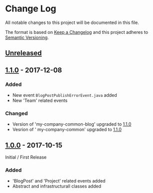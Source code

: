 # Change Log

All notable changes to this project will be documented in this file.

The format is based on [Keep a Changelog](http://keepachangelog.com/)
and this project adheres to [Semantic Versioning](http://semver.org/).

## [Unreleased][]

[Unreleased]: https://github.com/ivans-innovation-lab/my-company-common/compare/1.1.0...HEAD

## [1.1.0][] - 2017-12-08

[1.1.0]: https://github.com/ivans-innovation-lab/my-company-common/compare/1.0.0...1.1.0

### Added

-   New event `BlogPostPublishErrorEvent.java` added
-   New 'Team' related events

### Changed

-   Version of 'my-company-common-blog' upgraded to [1.1.0]
-   Vesrion of ' my-company-common' upgraded to [1.1.0]


## [1.0.0][] - 2017-10-15

Initial / First Release

[1.0.0]: https://github.com/ivans-innovation-lab/my-company-common/tree/1.0.0

### Added

-   'BlogPost' and 'Project' related events added
-   Abstract and infrastructurall classes added
